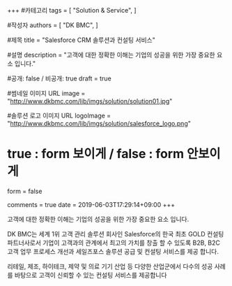+++
#카테고리
tags = [
    "Solution & Service",
]

#작성자
authors = [
    "DK BMC",
]

#제목
title = "Salesforce CRM 솔루션과 컨설팅 서비스"

#설명
description = "고객에 대한 정확한 이해는 기업의 성공을 위한 가장 중요한 요소 입니다."

#공개: false / 비공개: true
draft = true

#썸네일 이미지 URL
image = "http://www.dkbmc.com/lib/imgs/solution/solution01.jpg"

#솔루션 로고 이미지 URL
logoImage = "http://www.dkbmc.com/lib/imgs/solution/salesforce_logo.png"

# true : form 보이게 / false : form 안보이게
form = false

comments = true
date = 2019-06-03T17:29:14+09:00
+++

<!-- 게시글 내용 -->
고객에 대한 정확한 이해는 기업의 성공을 위한 가장 중요한 요소 입니다.
<br/>

DK BMC는 세계 1위 고객 관리 솔루션 회사인 Salesforce의 한국 최초 GOLD 컨설팅 파트너사로서 기업이 고객과의 관계에서 최고의 가치를 창출 할 수 있도록 B2B, B2C 고객 업무 프로세스 개선과 세일즈포스 솔루션 공급 및 컨설팅 서비스를 제공 합니다.
<br/>

리테일, 제조, 하이테크, 제약 및 의료 기기 산업 등 다양한 산업군에서 다수의 성공 사례를 바탕으로 고객이 신뢰할 수 있는 컨설팅 서비스를 제공합니다